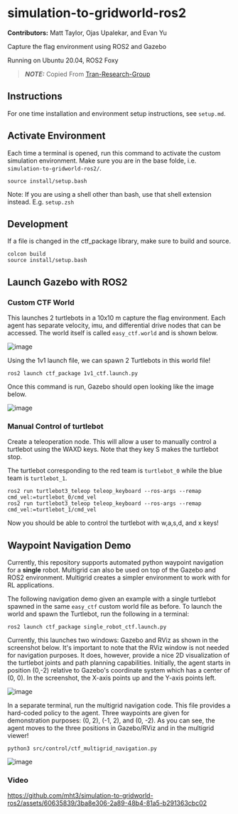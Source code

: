 # simulation-to-gridworld-ros2

**Contributors:** Matt Taylor, Ojas Upalekar, and Evan Yu

Capture the flag environment using ROS2 and Gazebo

Running on Ubuntu 20.04, ROS2 Foxy

> **_NOTE:_**  Copied From [Tran-Research-Group](https://github.com/Tran-Research-Group)

## Instructions

For one time installation and environment setup instructions, see `setup.md`.

## Activate Environment

Each time a terminal is opened, run this command to activate the custom simulation environment. Make sure you are in the base folde, i.e. `simulation-to-gridworld-ros2/`. 

```
source install/setup.bash
```

Note: If you are using a shell other than bash, use that shell extension instead. E.g. `setup.zsh`

## Development 

If a file is changed in the ctf_package library, make sure to build and source.

```
colcon build
source install/setup.bash
```

## Launch Gazebo with ROS2

### Custom CTF World

This launches 2 turtlebots in a 10x10 m capture the flag environment. Each agent has separate velocity, imu, and differential drive nodes that can be accessed. The world itself is called `easy_ctf.world` and is shown below. 

![image](https://user-images.githubusercontent.com/60635839/234325191-275a4aab-5fe7-4ea7-b240-bdff2d713bf7.png)


Using the 1v1 launch file, we can spawn 2 Turtlebots in this world file!

```
ros2 launch ctf_package 1v1_ctf.launch.py
```

Once this command is run, Gazebo should open looking like the image below.

![image](https://user-images.githubusercontent.com/60635839/234327772-f381fcde-ae14-416e-be42-1e2b1df1cabe.png)


### Manual Control of turtlebot

Create a teleoperation node. This will allow a user to manually control a turtlebot using the WAXD keys. Note that they key S makes the turtlebot stop.

The turtlebot corresponding to the red team is `turtlebot_0` while the blue team is `turtlebot_1`.

```
ros2 run turtlebot3_teleop teleop_keyboard --ros-args --remap cmd_vel:=turtlebot_0/cmd_vel
ros2 run turtlebot3_teleop teleop_keyboard --ros-args --remap cmd_vel:=turtlebot_1/cmd_vel
```
Now you should be able to control the turtlebot with w,a,s,d, and x keys!


## Waypoint Navigation Demo

Currently, this repository supports automated python waypoint navigation for a **single** robot. Multigrid can also be used on top of the Gazebo and ROS2 environment. Multigrid creates a simpler environment to work with for RL applications.


The following navigation demo given an example with a single turtlebot spawned in the same `easy_ctf` custom world file as before. To launch the world and spawn the Turtlebot, run the following in a terminal:


`ros2 launch ctf_package single_robot_ctf.launch.py`

Currently, this launches two windows: Gazebo and RViz as shown in the screenshot below. It's important to note that the RViz window is not needed for navigation purposes. It does, however, provide a nice 2D visualization of the turtlebot joints and path planning capabilities. Initially, the agent starts in position (0,-2) relative to Gazebo's coordinate system which has a center of (0, 0). In the screenshot, the X-axis points up and the Y-axis points left.

![image](https://github.com/Tran-Research-Group/simulation-to-gridworld-ros2/assets/60635839/1636b86a-ae55-4242-bf64-5375c700fab6)

In a separate terminal, run the multigrid navigation code. This file provides a hard-coded policy to the agent. Three waypoints are given for demonstration purposes: (0, 2), (-1, 2), and (0, -2). As you can see, the agent moves to the three positions in Gazebo/RViz and in the multigrid viewer! 

`python3 src/control/ctf_multigrid_navigation.py`

![image](https://github.com/Tran-Research-Group/simulation-to-gridworld-ros2/assets/60635839/2b426104-2069-4e73-a0f2-74e854de088e)

### Video

https://github.com/mht3/simulation-to-gridworld-ros2/assets/60635839/3ba8e306-2a89-48b4-81a5-b291363cbc02
